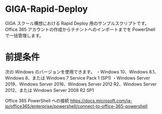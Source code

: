 # GIGA-Rapid-Deploy
GIGA スクール構想における Rapid Deploy 用のサンプルスクリプトです。Office 365 アカウントの作成からテナントへのインポートまでを PowerShell で一括管理します。
# 前提条件
次の Windows のバージョンを使用できます。
・Windows 10、Windows 8.1、Windows 8、または Windows 7 Service Pack 1 (SP1)
・Windows Server 2019、Windows Server 2016、Windows Server 2012 R2、Windows Server 2012、または Windows Server 2008 R2 SP1

Office 365 PowerShell への接続
https://docs.microsoft.com/ja-jp/office365/enterprise/powershell/connect-to-office-365-powershell
